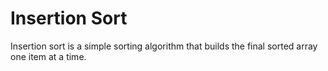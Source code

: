# Insertion Sort

Insertion sort is a simple sorting algorithm that builds the final sorted array one item at a time.